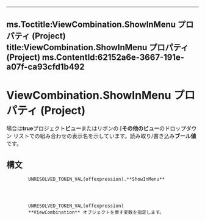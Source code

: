 

---
ms.Toctitle:ViewCombination.ShowInMenu プロパティ (Project)
title:ViewCombination.ShowInMenu プロパティ (Project)
ms.ContentId:62152a6e-3667-191e-a07f-ca93cfd1b492
---
# ViewCombination.ShowInMenu プロパティ (Project)




場合は**true**プロジェクト**ビュー**またはリボンの [**その他のビュー**のドロップダウン リストでの組み合わせの表示名を示しています。読み取り/書き込み**ブール値**です。

## 構文

            UNRESOLVED_TOKEN_VAL(offexpression).**ShowInMenu**




            UNRESOLVED_TOKEN_VAL(offexpression)
            **ViewCombination** オブジェクトを表す変数を指定します。




